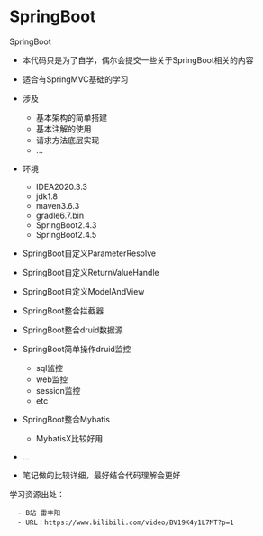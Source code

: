 # SpringBoot
SpringBoot

- 本代码只是为了自学，偶尔会提交一些关于SpringBoot相关的内容
- 适合有SpringMVC基础的学习
- 涉及
  - 基本架构的简单搭建
  - 基本注解的使用
  - 请求方法底层实现
  - ...
- 环境
  - IDEA2020.3.3
  - jdk1.8
  - maven3.6.3
  - gradle6.7.bin
  - SpringBoot2.4.3
  - SpringBoot2.4.5
- SpringBoot自定义ParameterResolve
- SpringBoot自定义ReturnValueHandle
- SpringBoot自定义ModelAndView
- SpringBoot整合拦截器
- SpringBoot整合druid数据源
- SpringBoot简单操作druid监控
  - sql监控
  - web监控
  - session监控
  - etc
- SpringBoot整合Mybatis
  - MybatisX比较好用
- ...

- 笔记做的比较详细，最好结合代码理解会更好


学习资源出处：
      
      - B站 雷丰阳
      - URL：https://www.bilibili.com/video/BV19K4y1L7MT?p=1
